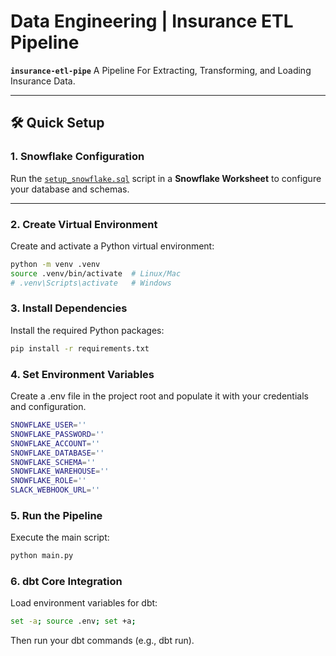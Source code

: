 # Data Engineering | Insurance ETL Pipeline

**`insurance-etl-pipe`**
A Pipeline For Extracting, Transforming, and Loading Insurance Data.

---

## 🛠 Quick Setup

### 1. Snowflake Configuration
Run the [`setup_snowflake.sql`](setup_snowflake.sql) script in a **Snowflake Worksheet** to configure your database and schemas.

---

### 2. Create Virtual Environment
Create and activate a Python virtual environment:

```bash
python -m venv .venv
source .venv/bin/activate  # Linux/Mac
# .venv\Scripts\activate   # Windows
```

### 3. Install Dependencies
Install the required Python packages:

```bash
pip install -r requirements.txt
```

### 4. Set Environment Variables
Create a .env file in the project root and populate it with your credentials and configuration.

```bash
SNOWFLAKE_USER=''
SNOWFLAKE_PASSWORD=''
SNOWFLAKE_ACCOUNT=''
SNOWFLAKE_DATABASE=''
SNOWFLAKE_SCHEMA=''
SNOWFLAKE_WAREHOUSE=''
SNOWFLAKE_ROLE=''
SLACK_WEBHOOK_URL=''
```

### 5. Run the Pipeline
Execute the main script:

```bash
python main.py
```

### 6. dbt Core Integration
Load environment variables for dbt:

```bash
set -a; source .env; set +a;
```

Then run your dbt commands (e.g., dbt run).